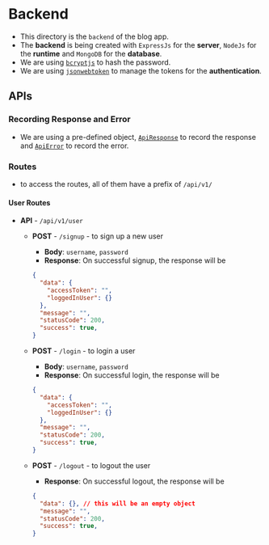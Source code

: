 # Backend

- This directory is the `backend` of the blog app.
- The **backend** is being created with `ExpressJs` for the **server**, `NodeJs` for the **runtime** and `MongoDB` for the **database**.
- We are using [`bcryptjs`](https://www.npmjs.com/package/bcryptjs) to hash the password.
- We are using [`jsonwebtoken`](https://www.npmjs.com/package/jsonwebtoken) to manage the tokens for the **authentication**.

## APIs

### Recording Response and Error

- We are using a pre-defined object, [`ApiResponse`](./utils/ApiResponse.js) to record the response and [`ApiError`](./utils/ApiError.js) to record the error.

### Routes

- to access the routes, all of them have a prefix of `/api/v1/`

#### User Routes

- **API** - `/api/v1/user`
  - **POST** - `/signup` - to sign up a new user
    - **Body**: `username`, `password`
    - **Response**: On successful signup, the response will be

    ```json
    {
      "data": {
        "accessToken": "",
        "loggedInUser": {}
      },
      "message": "",
      "statusCode": 200,
      "success": true,
    }
    ```

  - **POST** - `/login` - to login a user
    - **Body**: `username`, `password`
    - **Response**: On successful login, the response will be

    ```json
    {
      "data": {
        "accessToken": "",
        "loggedInUser": {}
      },
      "message": "",
      "statusCode": 200,
      "success": true,
    }
    ```

  - **POST** - `/logout` - to logout the user
    - **Response**: On successful logout, the response will be

    ```json
    {
      "data": {}, // this will be an empty object
      "message": "",
      "statusCode": 200,
      "success": true,
    }
    ```

